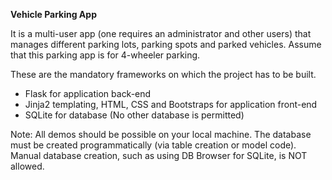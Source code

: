 **Vehicle Parking App**

It is a multi-user app (one requires an administrator and other users) that manages different parking lots, parking spots and parked vehicles. Assume that this parking app is for 4-wheeler parking.

These are the mandatory frameworks on which the project has to be built.

- Flask for application back-end
- Jinja2 templating, HTML, CSS and Bootstraps for application front-end
- SQLite for database (No other database is permitted)

Note: 
All demos should be possible on your local machine.
The database must be created programmatically (via table creation or model code). Manual database creation, such as using DB Browser for SQLite, is NOT allowed.
